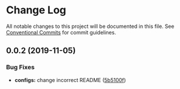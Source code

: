 # Change Log

All notable changes to this project will be documented in this file.
See [Conventional Commits](https://conventionalcommits.org) for commit guidelines.

## 0.0.2 (2019-11-05)


### Bug Fixes

* **configs:** change incorrect README ([5b5100f](https://github.com/gang-of-front/F.R.I.D.A.Y/commit/5b5100f763f1da8101e5be3f7d71181b0566abde))
